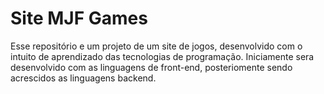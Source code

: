 # Site MJF Games
 Esse repositório e um projeto de um site de jogos, desenvolvido com o intuito de aprendizado das tecnologias de programação.
 Iniciamente sera desenvolvido com as linguagens de front-end, posteriomente sendo acrescidos as linguagens backend.
